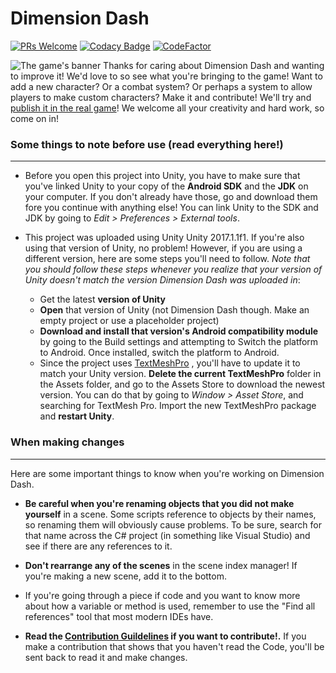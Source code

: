 ﻿# Dimension Dash 
 [![PRs Welcome](https://img.shields.io/badge/PRs-welcome-brightgreen.svg?style=flat-square)](http://makeapullrequest.com)
 [![Codacy Badge](https://api.codacy.com/project/badge/Grade/9434a23e5da743ddb1f10657beb3e568)](https://www.codacy.com/app/niiaddo.andy/Dimension-Dash?utm_source=github.com&amp;utm_medium=referral&amp;utm_content=andersonaddo/Dimension-Dash&amp;utm_campaign=Badge_Grade)
 [![CodeFactor](https://www.codefactor.io/repository/github/andersonaddo/dimension-dash/badge)](https://www.codefactor.io/repository/github/andersonaddo/dimension-dash)
 

![The game's banner](https://i0.wp.com/www.loadingdeveloper.com/wp-content/uploads/2017/10/Cover-Image.png?w=1024&ssl=1)
Thanks for caring about Dimension Dash and wanting to improve it! We'd love to so see what you're bringing to the game! 
Want to add a new character? Or a combat system? Or perhaps a system to allow players to make custom characters? Make it and contribute! We'll try and [publish it in the real game](https://play.google.com/store/apps/details?id=com.lumberjackapps.dimensiondash&hl=en)! We welcome all your creativity and hard work, so come on in!


### Some things to note before use **(read everything here!)**
----------

- Before you open this project into Unity, you have to make sure that you've linked Unity to your copy of the **Android SDK** and the **JDK** on your computer. If you don't already have those, go and download them fore you continue with anything else!
You can link Unity to the SDK and JDK by going to *Edit > Preferences > External tools*.

- This project was uploaded using Unity Unity 2017.1.1f1. If you're also using that version of Unity, no problem! However, if you are using a different version, here are some steps you'll need to follow. *Note that you should follow these steps whenever you realize that your version of Unity doesn't match the version Dimension Dash was uploaded in*:
	- Get the latest **version of Unity**
	- **Open** that version of Unity (not Dimension Dash though. Make an empty project or use a placeholder project)
	- **Download and install that version's Android compatibility module** by going to the Build settings and attempting to Switch the platform to Android. Once installed, switch the platform to Android.
	- Since the project uses [TextMeshPro](https://www.assetstore.unity3d.com/en/#!/content/84126) , you'll have to update it to match your Unity version. **Delete the current TextMeshPro** folder in the Assets folder, and go to the Assets Store to download the newest version. You can do that by going to *Window > Asset Store*, and searching for TextMesh Pro. Import the new TextMeshPro package and **restart Unity**.
	
### When making changes

----------
Here are some important things to know when you're working on Dimension Dash.

 - **Be careful when you're renaming objects that you did not make yourself** in a scene. Some scripts reference to objects by their names, so renaming them will obviously cause problems. To be sure, search for that name across the C# project (in something like Visual Studio) and see if there are any references to it.
 
 - **Don't rearrange any of the scenes** in the scene index manager! If you're making a new scene, add it to the bottom.
 - If you're going through a piece if code and you want to know more about how a variable or method is used, remember to use the "Find all references" tool that most modern IDEs have.
 
 - **Read the [Contribution Guildelines](CONTRIBUTING.md) if you want to contribute!.** If you make a contribution that shows that you haven't read the Code, you'll be sent back to read it and make changes.

